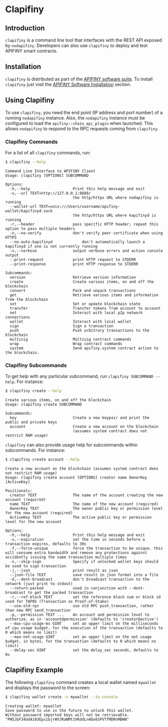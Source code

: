 # Clapifiny

## Introduction

`clapifiny` is a command line tool that interfaces with the REST API exposed by `nodapifiny`. Developers can also use `clapifiny` to deploy and test APIFINY smart contracts.

## Installation

`clapifiny` is distributed as part of the [APIFINY software suite](https://github.com/APIFINY/apifiny/blob/master/README.md). To install `clapifiny` just visit the [APIFINY Software Installation](../00_install/index.md) section.

## Using Clapifiny

To use `clapifiny`, you need the end point (IP address and port number) of a running `nodapifiny` instance. Also, the `nodapifiny` instance must be configured to load the `apifiny::chain_api_plugin` when launched. This allows `nodapifiny` to respond to the RPC requests coming from `clapifiny`.

### Clapifiny Commands

For a list of all `clapifiny` commands, run:

```sh
$ clapifiny --help
```

```console
Command Line Interface to APIFINY Client
Usage: clapifiny [OPTIONS] SUBCOMMAND

Options:
  -h,--help                   Print this help message and exit
  -u,--url TEXT=http://127.0.0.1:8888/
                              the http/https URL where nodapifiny is running
  --wallet-url TEXT=unix:///Users/username/apifiny-wallet/kapifinyd.sock
                              the http/https URL where kapifinyd is running
  -r,--header                 pass specific HTTP header; repeat this option to pass multiple headers
  -n,--no-verify              don't verify peer certificate when using HTTPS
  --no-auto-kapifinyd             don't automatically launch a kapifinyd if one is not currently running
  -v,--verbose                output verbose errors and action console output
  --print-request             print HTTP request to STDERR
  --print-response            print HTTP response to STDERR

Subcommands:
  version                     Retrieve version information
  create                      Create various items, on and off the blockchain
  convert                     Pack and unpack transactions
  get                         Retrieve various items and information from the blockchain
  set                         Set or update blockchain state
  transfer                    Transfer tokens from account to account
  net                         Interact with local p2p network connections
  wallet                      Interact with local wallet
  sign                        Sign a transaction
  push                        Push arbitrary transactions to the blockchain
  multisig                    Multisig contract commands
  wrap                        Wrap contract commands
  system                      Send apifiny.system contract action to the blockchain.
```

### Clapifiny Subcommands

To get help with any particular subcommand, run `clapifiny SUBCOMMAND --help`. For instance:

```sh
$ clapifiny create --help
```

```console
Create various items, on and off the blockchain
Usage: clapifiny create SUBCOMMAND

Subcommands:
  key                         Create a new keypair and print the public and private keys
  account                     Create a new account on the blockchain
                              (assumes system contract does not restrict RAM usage)
```

`clapifiny` can also provide usage help for subcommands within subcommands. For instance:

```sh
$ clapifiny create account --help
```

```console
Create a new account on the blockchain (assumes system contract does not restrict RAM usage)
Usage: clapifiny create account [OPTIONS] creator name OwnerKey [ActiveKey]

Positionals:
  creator TEXT                The name of the account creating the new account (required)
  name TEXT                   The name of the new account (required)
  OwnerKey TEXT               The owner public key or permission level for the new account (required)
  ActiveKey TEXT              The active public key or permission level for the new account

Options:
  -h,--help                   Print this help message and exit
  -x,--expiration             set the time in seconds before a transaction expires, defaults to 30s
  -f,--force-unique           force the transaction to be unique. this will consume extra bandwidth and remove any protections against accidently issuing the same transaction multiple times
  -s,--skip-sign              Specify if unlocked wallet keys should be used to sign transaction
  -j,--json                   print result as json
  --json-file TEXT            save result in json format into a file
  -d,--dont-broadcast         don't broadcast transaction to the network (just print to stdout)
  --return-packed             used in conjunction with --dont-broadcast to get the packed transaction
  -r,--ref-block TEXT         set the reference block num or block id used for TAPOS (Transaction as Proof-of-Stake)
  --use-old-rpc               use old RPC push_transaction, rather than new RPC send_transaction
  -p,--permission TEXT ...    An account and permission level to authorize, as in 'account@permission' (defaults to 'creator@active')
  --max-cpu-usage-ms UINT     set an upper limit on the milliseconds of cpu usage budget, for the execution of the transaction (defaults to 0 which means no limit)
  --max-net-usage UINT        set an upper limit on the net usage budget, in bytes, for the transaction (defaults to 0 which means no limit)
  --delay-sec UINT            set the delay_sec seconds, defaults to 0s
```

## Clapifiny Example

The following `clapifiny` command creates a local wallet named `mywallet` and displays the password to the screen:

```sh
$ clapifiny wallet create -n mywallet --to-console
```

```console
Creating wallet: mywallet
Save password to use in the future to unlock this wallet.
Without password imported keys will not be retrievable.
"PW5JbF34UdA193Eps1bjrWVJRaNMt1VKddLn4Dx6SPVTfMDRnMBWN"
```
